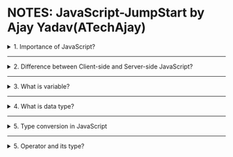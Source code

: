 # NOTES: JavaScript-JumpStart by Ajay Yadav(ATechAjay)

<details>

<summary>1. Importance of JavaScript?</summary>

- JavaScript is a powerful programming language that can add interactivity to a website. It was invented by Brendan Eich in 1995.

<!-- ---

***
<hr>
<hr/> -->

- In web browsers, JavaScript consists of three main parts:

          1. Core JS: ECMAScript provides the core functionality.

          2. DOM: The Document Object Model (DOM) provides interfaces for interacting with elements on web pages.

          3. BOM: The Browser Object Model (BOM) provides the browser API for interacting with the web browser.

- We use JavaScript with HTML and CSS to enhance a web page’s functionality, such as validating forms , creating interactive features, and displaying animated charts, etc.

- When a web page is loaded, i.e. after HTML and CSS have been downloaded, the JavaScript engine in the web browser executes the JavaScript code.

- The JavaScript code then modifies the HTML and CSS to update the user interface dynamically.

- The JavaScript engine is a program that executes JavaScript code.

</details>

<hr>
<details>

<summary>2. Difference between Client-side and Server-side JavaScript?</summary>

- When JavaScript is used on a web page, it is executed in web browsers. In this case, JavaScript works as a client-side language.

- JavaScript can run on both web browsers and servers. A popular JavaScript server-side environment is Node.js.

- Unlike client-side JavaScript, server-side JavaScript executes on the server that allows us to access databases, file systems, etc.
</details>

<hr>
<details>

<summary>3. What is variable?</summary>

- Variable is the essential building block of JavaScript.

- We need operators (we will discuss it later) to modify our variables.

- Without variable, a piece of code would do the exact same thing every time.

- But with variable, a piece of code do something different every time.

#### Variable declaration

- When we first time create a Variable, we declare it. This process is known as variable declaration.

- To declare a variable, we use the let, var and const keyword followed by the variable name.

```JavaScript
let firstName;

// firstName - Variable, that is not initialized yet. So it's default value will be "undefined"
```

> Variable has a special value "undefined" if you have not assigned a value to it.

- But we can also assign a value to a variable known as initialization of a variable.

- Once we have declared a variable, we can initialize it with a value. To initialize a variable, we specify the variable name, followed by an equals sign ( = ) and a value.

- JavaScript allows us to declare two or more variables using a single statement. To separate two variable declarations, we use a comma ( , ) operator.

```JavaScript
// Variable definition

let firstName = "Ajay";

// firstName - Variable Name/Identifier
// "Ajay" - Value
```

> Now, we can use the above defined Variable in our entire program whenever we want.

- JavaScript is a dynamically typed language. This means that we don’t need to specify the variable’s type in the declaration.

- Since JavaScript is a dynamically typed language, we can re-assign a value of a varible of different data type. Although, it is not recommended.

- Once we initialize a variable, we can change its value by re-assigning(=) a different value.

```JavaScript
// Variable definition
let firstName = "Ajay";

// firstName - Variable Name/Identifier
// "Ajay" - Value

// re-assign
firstName = "Alex";

// firstName - Variable Name/Identifier
// "Alex" - New value
```

> A variable has no any data type but a value has.

#### Undefined VS undeclared variables

- An undefined variable is a variable that has been declared but has not been initialized with a value.

- An undeclared variable is a variable that has not been declared or defined yet.
  If we want to accesss undeclared variable then JavaScript engine will throw an error.

#### let, var, & const

- A variable definition consists of three parts:

             1. Varible definition keyword (let, var, & const)

             2. A variable name (eg: firstName)

             3. A value (eg: "Ajay")

- let, var and, const are used for variables that might have new value assigned somewhere in the program.

- The var keyword is almost the same as let. It also declares a variable, but in a slightly different way. It is recommended to always use the let keyword.

- Variables declared using const are called _constants_. They cannot be reassigned. An attempt to do so would cause an error.

- These 3 keywords introduce a new concept known as _scope_, which will be discussed later in the week.

> 'const' declarations must be initialized.

Notes:👇

| Keyword | Scope  |
| ------- | ------ |
| var     | Global |
| let     | Block  |
| const   | Block  |

   </details>

   <hr>

  <details>
<summary>4. What is data type?</summary>

- A value in JavaScript is always of a certain type.

- We can put any type in a variable.

- JavaScript is a dynamic language with dynamic types.

- Variables in JavaScript are not directly associated with any particular data type. In other words, a variable can hold a value of different types.

- To get the current type of the value that the variable stores, you use the **typeof** operator.

#### JavaScript has the 7 primitive data types:

<hr>
<details>
<summary>1. Null</summary>

- It forms a separate type of its own which contains only the null value.

- It's a special value that represents “nothing”, “empty” or “value unknown”.

- The typeof null returns object is a known bug in JavaScript. A proposal to fix this was proposed but rejected. The reason was the that fix would break a lot of existing sites.

```JavaScript
let firstName = null;
```

</details>
<hr>

<details>
<summary>2. Undefined</summary>

- If a variable is declared, but not assigned, then its value is undefined.

- The meaning of undefined is “value is not assigned” yet.

```JavaScript
let firstName;  //undefined
let firstName = undefined; // Not recommended
```

</details>
<hr>

<details>
<summary>3. Boolean</summary>

- The boolean type has only two values: true and false.

- This type is commonly used to store yes/no values: true means “yes, correct”, and false means “no, incorrect”.

```JavaScript
let isUserLoggedIn = true;  // true
let isUserLoggedOut = false;  //false
```

</details>
<hr>

<details>
<summary>4. Number</summary>

- The number type represents both integer and floating point numbers.

- Besides regular numbers, there are special numeric values which also belong to this data type: +Infinity , -Infinity and NaN.

- Infinity represents the mathematical Infinity ∞. It is a special value that’s greater than any number.

- NaN represents a computational error. It is a result of an incorrect or an undefined mathematical operation.

```JavaScript
let num = 985656;  // 985656
let floatingNum = 9856.5445;  // 9856.5445
```

</details>
<hr>

<details>
<summary>5. String</summary>

- The string type In JavaScript, is a sequence of zero or more characters.

- A string in JavaScript must be surrounded by quotes.

- In JavaScript, there are 3 types of quotes.

  1. Double quotes: "Hello"
  2. Single quotes: 'Hello'
  3. Backticks: `Hello`

```JavaScript
let firstName = 'Ajay';  // Ajay
let lastName = "Yadav";  // Yadav
let fullName = `${firstName} ${lastName}`; // Ajay Yadav
```

- Double and single quotes are simple quotes. There’s practically no difference between them in JavaScript.

- Backticks are extended functionality quotes. They allow us to embed variables and expressions into a string by wrapping them in ${…}.

- JavaScript strings are immutable. This means that it cannot be modified once created. However, you can create a new string from an existing string using methods.

</details>
<hr>

<details>
<summary>6. Symbol - ES2015</summary>

- It is a unique and immutable primitive value and may be used as the key of an Object property.

- The Symbol function creates a new unique value every time you call it.

- To create a symbol, you call the Symbol function

```JavaScript
let s1 = Symbol();
```

</details>
<hr>

<details>
<summary>7. BigInt - ES2020</summary>

- The bigint type represents the whole numbers that are larger than 2^53 – 1.

- A BigInt value is created by appending **n** to the end of an integer.

```JavaScript
let bigint = 5345345463246243563154324214234235n;
```

</details>
<hr>

</details>

<hr/>

<details>
<summary>5. Type conversion in JavaScript</summary>

### Type Conversion

Type conversion means converting a data type into another data type. But there are two kinds of type conversion in JavaScript.

1. Explicit Type Conversion
2. Implicit Type Conversion

---

1. Explicit Type Conversion

In this type conversion, the type of data will be changed manually by a developer which is known as explicit type conversion.

There are 3 types of conversion methods in JS:

1. String()
2. Number()
3. Boolean()

```JavaScript
// Number to String Conversion
let numToStr = 46;
console.log(typeof numToStr, numToStr); //number 46

numToStr = String(numToStr);
console.log(typeof numToStr, numToStr); //string 46

// String to Boolean Conversion
let strToBool = "";
console.log(typeof strToBool, strToBool); //string

strToBool = Boolean(strToBool);
console.log(typeof strToBool, strToBool); //boolean false

strToBool = "false";
console.log(typeof strToBool, strToBool); //string false

strToBool = Boolean(strToBool);
console.log(typeof strToBool, strToBool); //boolean true

// Null to Number Conversion
let nullToNum = null;
console.log(typeof nullToNum, nullToNum); //object null

nullToNum = Number(nullToNum);
console.log(typeof nullToNum, nullToNum); //number 0

// String to Number Conversion
let strToNum = "";
console.log(typeof strToNum, strToNum); //string

strToNum = Number(strToNum);
console.log(typeof strToNum, strToNum); //number 0

strToNum = "Ajay";
console.log(typeof strToNum, strToNum); //string Ajay

strToNum = Number(strToNum);
console.log(typeof strToNum, strToNum); //number NaN

```

4. Implicit Type Conversion

In this type conversion, the JavaScript engine automatically converts data from one type to another type which is known as implicit type conversion.

> Implicit type conversion is also known as "type coercion" in JavaScript.

```JavaScript
// Type Coercion
console.log(564 + "Ajay"); //"564Ajay"
console.log(543 + "55"); //"54355"
console.log(50 - "55"); //-5
console.log(50 / "10"); //5
console.log("50" / "10"); //5
```

</details>
<hr/>
<details>
<summary>5. Operator and its type?</summary>

- Operator is the next building blocks after variable. These come handly whenever we want to work with the variables, like modified them, perform some calculation, or compare with them. They are called operators because we use then to operate on our variable.

There are several operators in JavaScript some of them are given below:

1. Arithmetic Operator

- This operators can be used to perform operations with numbers.

> The addition operator is also used for cancatenating the strings.

> x + y, Where x and y are operands and + sign is an operator.

```JavaScript
// 1. Arithmetic operatos
let num1 = 34,
  num2 = 30;

console.log(num1 + num2); //64

let st1 = "Ajay ",
  st2 = "Yadav";
console.log(st1 + st2); //Ajay Yadav

console.log(num1 - st2); //NaN
console.log(num1 - num2); //4
console.log(num1 * num2); //1020
console.log(num1 * st1); //NaN
console.log(num1 / num2); //1.133
console.log(num1 / st1); //NaN
console.log(num1 % num2); //4 - Remainder
console.log(2 ** 3); //2x2x2 = 8
console.log(2 ** st1); //NaN
```

2. Unary Operators

- Unary operators need only one operand.
  > x++ is an unary operator that is same as x = x + 1. And x-- is same as x = x - 1.

```javascript
// 2. Unary Operator
let num = 6;
console.log(num++); // 6
// Now it will be 7
console.log(num); // 7

let favNum = 303;
console.log(++favNum); // 304
console.log(++favNum); // 305
console.log(favNum++); // 305
// Not it will be 306
console.log(favNum); //306

// Similarly
let myNub = 404;
console.log(--myNub); //403
console.log(myNub--); //403
// Now it will be 402
console.log(myNub); //402
```

- As you know there are two types of unary operator, they are **Postfix** (eg: a++) and **Prefix** (eg: ++a).

- **Postfix:** The postfix unary operator gets executed after sending the variable, and then after that, the postfix operation gets executed.

- **Prefix:** The prefix unary operator gets executed before sendig the variable.

3. Assigment Operators

- The assignment operator denotes by (=) signs. It is used when we want to assign values to variable.

- Every arithmetic operator has corresponding assignment operator.

```js
// Assignment Operators
let a = 30;
console.log(a); //30
a += 5; //(a = a+5)
console.log(a); //35

let b = 5;
console.log(b); //5
b -= 3; //(b = b-3)
console.log(b); //2

let c = 8;
console.log(c); //8
c *= 3; // c = c*3
console.log(c); //24

let d = 9;
console.log(d); //9
d /= 3; // d = d/3
console.log(d); //3

let e = 3;
console.log(e); //3
e **= 4; // (e = e**4), e to the power 4
console.log(e); // 3x3x3x3 => 81

let f = 13;
console.log(f); //13
f %= 4; // f = f%4
console.log(f); // 1 (Remainder)
```

4. Comparison Operators

- This operator compares the values and always returns a Boolean value, true or false.

```
There are types of Equality operators in JS:
1. Loose Equality (==)
2. Strict Equality (===)

1. The double equals operator (==), meaning it will only check for equal value and not for data type. We can also call it loose equality.

2. The triple equals operator (==), meaning it will only check for equal value and for data type as well. We can also call it strict equality.
```

```js
// Comparison Operators
// Loose equality
console.log(5 == "5"); //true
console.log(5 == 6); //false

// Not Equal
console.log(5 != 6); // true - its not equal
console.log(5 != 5); // false - its equal

// Strict equality
console.log(5 === "5"); //false bcz, both are different data type number and string type
console.log(5 === 6); //false
console.log(6 === 6); //true

console.log(45 !== "45"); //true bcz, both are differnt data type
console.log(45 !== 45); //false bcz, both are same value with data type.

console.log(10 > 55); // false
console.log(10 < 55); // true

console.log(10 >= 11); // false, 10 is not greater than 11 or(|) equal to 11.
console.log(9 >= 10); // false, 9 is not greater than 10 or equal to 10.
console.log(10 >= 10); // true, 10 is not greater than 10 but equal to 10.
console.log(11 >= 10); // true, 11 is greater than 10 but not equal to 10.
console.log(12 >= 10); // true, 12 is greater than 10 but not equal to 10.
console.log(13 >= 10); // true, 13 is greater than 10 but not equal to 10.
```

5. Logical Operators

- When we want to check two conditions at one go, or negate the condition.

- There are 3 types of logical operators:

  1. AND (&&)
  2. OR (||)
  3. NOT (!)

- **AND:** It only returns true if both expressions are true; otherwise, false returns as an output.

- **OR:** It will return true if either one or both of the expressions are true. But it will return false if both of the expressions are false.

- **NOT:** It will give a Boolean value to the opposite. Like true to false or false to true.

```
NOTE:

AND: Ajay AND Rohan -> Talking about both, not ignoring any of them. That means both should be true.

Example: Ajay AND Rohan are going to the market.
👇
(That means both are going to market, right?)

OR: Ajay OR Rohan: talking about either both or one of them, like Ajay and Rohan, or Ajay, or Rohan. Then it will return true.

Example: Ajay OR Rohan are going to the market.
👇
(That means both OR either one of them are going to market, right?)
```

</details>

